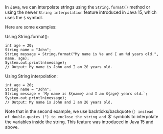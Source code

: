 In Java, we can interpolate strings using the `String.format()` method or using the newer `String interpolation` feature introduced in Java 15, which uses the `$` symbol.

Here are some examples:

Using String.format():

```
int age = 20;
String name = "John";
String message = String.format("My name is %s and I am %d years old.", name, age);
System.out.println(message);
// Output: My name is John and I am 20 years old.
```

Using String interpolation:

```
int age = 20;
String name = "John";
String message = `My name is ${name} and I am ${age} years old.`;
System.out.println(message);
// Output: My name is John and I am 20 years old.
```

Note that in the second example, we use backticks/backquote (`) instead of double-quotes (") to enclose the string and `$` symbols to interpolate the variables inside the string. This feature was introduced in Java 15 and above.
